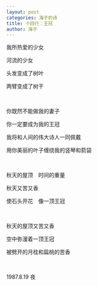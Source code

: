 ```yaml
---
layout: post
categories: 海子的诗
title: 十四行：王冠
author: 海子
---
```


我所热爱的少女

河流的少女

头发变成了树叶

两臂变成了树干

&nbsp;

你既然不能做我的妻子

你一定要成为我的王冠

我将和人间的伟大诗人一同佩戴

用你美丽的叶子缠绕我的竖琴和箭袋

&nbsp;

秋天的屋顶　时间的重量

秋天又苦又香

使石头开花　像一顶王冠

&nbsp;

秋天的屋顶又苦又香

空中弥漫着一顶王冠

被劈开的月桂和扁桃的苦香

&nbsp;

1987.8.19 夜
